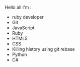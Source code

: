 Hello all
I'm :
* ruby developer
* Git
* JavaScript
* Ruby
* HTML5
* CSS
* Killing history using git rebase
* Python
* C#
